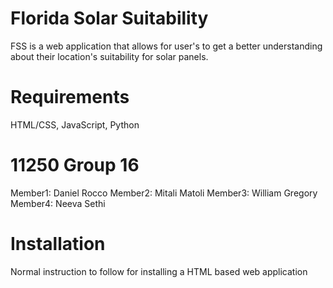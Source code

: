 
# Florida Solar Suitability

FSS is a web application that allows for user's to get a better understanding about their location's suitability for solar panels. 

# Requirements

HTML/CSS, JavaScript, Python

# 11250 Group 16

Member1: Daniel Rocco
Member2: Mitali Matoli
Member3: William Gregory
Member4: Neeva Sethi

# Installation 

Normal instruction to follow for installing a HTML based web application



